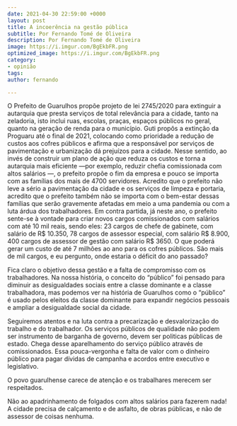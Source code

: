 ```yaml
---
date: 2021-04-30 22:59:00 +0000
layout: post
title: A incoerência na gestão pública
subtitle: Por Fernando Tomé de Oliveira
description: Por Fernando Tomé de Oliveira
image: https://i.imgur.com/BgEkbFR.png
optimized_image: https://i.imgur.com/BgEkbFR.png
category:
- opinião
tags: 
author: fernando

---
```

O Prefeito de Guarulhos propõe projeto de lei 2745/2020 para extinguir a autarquia que presta serviços de total relevância para a cidade, tanto na zeladoria, isto inclui ruas, escolas, praças, espaços públicos no geral, quanto na geração de renda para o município. Guti propôs a extinção da Proguaru até o final de 2021, colocando como prioridade a redução de custos aos cofres públicos e afirma que a responsável por serviços de pavimentação e urbanização dá prejuízos para a cidade. Nesse sentido, ao invés de construir um plano de ação que reduza os custos e torna a autarquia mais eficiente —por exemplo, reduzir chefia comissionada com altos salários —, o prefeito propõe o fim da empresa e pouco se importa com as famílias dos mais de 4700 servidores. Acredito que o prefeito não leve a sério a pavimentação da cidade e os serviços de limpeza e portaria, acredito que o prefeito também não se importa com o bem-estar dessas famílias que serão gravemente afetadas em meio a uma pandemia ou com a luta árdua dos trabalhadores. Em contra partida, já neste ano, o prefeito sente-se à vontade para criar novos cargos comissionados com salários com até 10 mil reais, sendo eles: 23 cargos de chefe de gabinete, com salário de R$ 10.350, 78 cargos de assessor especial, com salário R$ 8.900, 400 cargos de assessor de gestão com salário R$ 3650. O que poderá gerar um custo de até 7 milhões ao ano para os cofres públicos. São mais de mil cargos, e eu pergunto, onde estaria o déficit do ano passado?

Fica claro o objetivo dessa gestão e a falta de compromisso com os trabalhadores. Na nossa história, o conceito do “público” foi pensado para diminuir as desigualdades sociais entre a classe dominante e a classe trabalhadora, mas podemos ver na história de Guarulhos como o “público” é usado pelos eleitos da classe dominante para expandir negócios pessoais e ampliar a desigualdade social da cidade.

Seguiremos atentos e na luta contra a precarização e desvalorização do trabalho e do trabalhador. Os serviços públicos de qualidade não podem ser instrumento de barganha de governo, devem ser politicas públicas de estado. Chega desse aparelhamento do serviço público através de comissionados. Essa pouca-vergonha e falta de valor com o dinheiro público para pagar dívidas de campanha e acordos entre executivo e legislativo.

O povo guarulhense carece de atenção e os trabalhares merecem ser respeitados.

Não ao apadrinhamento de folgados com altos salários para fazerem nada! A cidade precisa de calçamento e de asfalto, de obras públicas, e não de assessor de coisas nenhuma.